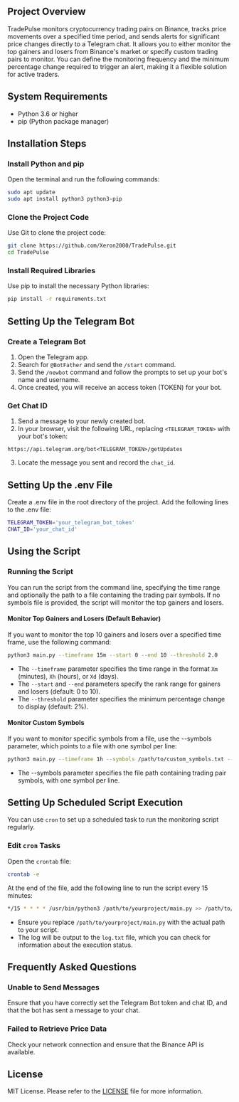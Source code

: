 ## Project Overview

TradePulse monitors cryptocurrency trading pairs on Binance, tracks price movements over a specified time period, and sends alerts for significant price changes directly to a Telegram chat. It allows you to either monitor the top gainers and losers from Binance's market or specify custom trading pairs to monitor. You can define the monitoring frequency and the minimum percentage change required to trigger an alert, making it a flexible solution for active traders.

## System Requirements

- Python 3.6 or higher
- pip (Python package manager)

## Installation Steps

### Install Python and pip

Open the terminal and run the following commands:

```bash
sudo apt update
sudo apt install python3 python3-pip
```

### Clone the Project Code

Use Git to clone the project code:

```bash
git clone https://github.com/Xeron2000/TradePulse.git
cd TradePulse
```

### Install Required Libraries

Use pip to install the necessary Python libraries:

```bash
pip install -r requirements.txt
```

## Setting Up the Telegram Bot

### Create a Telegram Bot

1. Open the Telegram app.
2. Search for `@BotFather` and send the `/start` command.
3. Send the `/newbot` command and follow the prompts to set up your bot's name and username.
4. Once created, you will receive an access token (TOKEN) for your bot.

### Get Chat ID

1. Send a message to your newly created bot.
2. In your browser, visit the following URL, replacing `<TELEGRAM_TOKEN>` with your bot's token:

```
https://api.telegram.org/bot<TELEGRAM_TOKEN>/getUpdates
```

3. Locate the message you sent and record the `chat_id`.

## Setting Up the .env File

Create a .env file in the root directory of the project.
Add the following lines to the .env file:

```bash
TELEGRAM_TOKEN='your_telegram_bot_token'
CHAT_ID='your_chat_id'
```

## Using the Script

### Running the Script

You can run the script from the command line, specifying the time range and optionally the path to a file containing the trading pair symbols. If no symbols file is provided, the script will monitor the top gainers and losers.

#### Monitor Top Gainers and Losers (Default Behavior)

If you want to monitor the top 10 gainers and losers over a specified time frame, use the following command:

```bash
python3 main.py --timeframe 15m --start 0 --end 10 --threshold 2.0
```

- The `--timeframe` parameter specifies the time range in the format `Xm` (minutes), `Xh` (hours), or `Xd` (days).
- The `--start` and `--end` parameters specify the rank range for gainers and losers (default: 0 to 10).
- The `--threshold` parameter specifies the minimum percentage change to display (default: 2%).

#### Monitor Custom Symbols

If you want to monitor specific symbols from a file, use the --symbols parameter, which points to a file with one symbol per line:

```bash
python3 main.py --timeframe 1h --symbols /path/to/custom_symbols.txt --threshold 5.0
```

- The --symbols parameter specifies the file path containing trading pair symbols, with one symbol per line.

## Setting Up Scheduled Script Execution

You can use `cron` to set up a scheduled task to run the monitoring script regularly.

### Edit `cron` Tasks

Open the `crontab` file:

```bash
crontab -e
```

At the end of the file, add the following line to run the script every 15 minutes:

```bash
*/15 * * * * /usr/bin/python3 /path/to/yourproject/main.py >> /path/to/yourproject/log.txt 2>&1
```

- Ensure you replace `/path/to/yourproject/main.py` with the actual path to your script.
- The log will be output to the `log.txt` file, which you can check for information about the execution status.

## Frequently Asked Questions

### Unable to Send Messages

Ensure that you have correctly set the Telegram Bot token and chat ID, and that the bot has sent a message to your chat.

### Failed to Retrieve Price Data

Check your network connection and ensure that the Binance API is available.

## License

MIT License. Please refer to the [LICENSE](LICENSE) file for more information.
